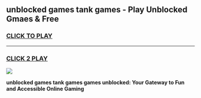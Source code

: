 
## unblocked games tank games - Play Unblocked Gmaes & Free
<h3>
<a href="https://news.freeplayer.one?title=unblocked_games_tank_games&ref=16F">CLICK TO PLAY</a></h3>
<hr>

<h3>
<a href="https://news.freeplayer.one?title=unblocked_games_tank_games&ref=16F">CLICK 2 PLAY</a>
  
</h3>

<a href="https://news.freeplayer.one?title=unblocked_games_tank_games&ref=16F/"><img src="https://clearcache.store/games.png"></a>


**unblocked games tank games games unblocked: Your Gateway to Fun and Accessible Online Gaming**
